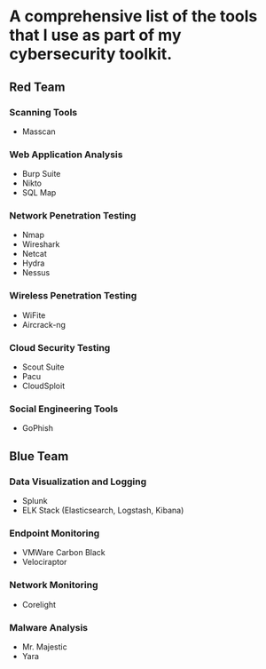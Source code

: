 # A comprehensive list of the tools that I use as part of my cybersecurity toolkit. 

## Red Team

### Scanning Tools
- Masscan


### Web Application Analysis
- Burp Suite
- Nikto
- SQL Map

### Network Penetration Testing
- Nmap
- Wireshark
- Netcat
- Hydra
- Nessus

### Wireless Penetration Testing
- WiFite
- Aircrack-ng

### Cloud Security Testing
- Scout Suite
- Pacu
- CloudSploit



### Social Engineering Tools
- GoPhish



## Blue Team

### Data Visualization and Logging
- Splunk
- ELK Stack (Elasticsearch, Logstash, Kibana)


### Endpoint Monitoring
- VMWare Carbon Black
- Velociraptor
  

### Network Monitoring
- Corelight

### Malware Analysis
- Mr. Majestic
- Yara